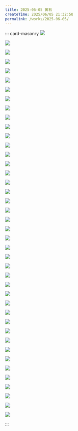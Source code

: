 ```yaml
---
title: 2025-06-05 黄石
createTime: 2025/06/05 21:32:50
permalink: /works/2025-06-05/
---
```


::: card-masonry
![](https://oss.ajohn.top/blog/works/2025-06-05/DSC_2977.webp)

![](https://oss.ajohn.top/blog/works/2025-06-05/DSC_2978.webp)

![](https://oss.ajohn.top/blog/works/2025-06-05/DSC_2979.webp)

![](https://oss.ajohn.top/blog/works/2025-06-05/DSC_3004.webp)

![](https://oss.ajohn.top/blog/works/2025-06-05/DSC_3005.webp)

![](https://oss.ajohn.top/blog/works/2025-06-05/DSC_3006.webp)

![](https://oss.ajohn.top/blog/works/2025-06-05/DSC_3008.webp)

![](https://oss.ajohn.top/blog/works/2025-06-05/DSC_3009.webp)

![](https://oss.ajohn.top/blog/works/2025-06-05/DSC_3010.webp)

![](https://oss.ajohn.top/blog/works/2025-06-05/DSC_3011.webp)

![](https://oss.ajohn.top/blog/works/2025-06-05/DSC_3016.webp)

![](https://oss.ajohn.top/blog/works/2025-06-05/DSC_3026.webp)

![](https://oss.ajohn.top/blog/works/2025-06-05/DSC_3027.webp)

![](https://oss.ajohn.top/blog/works/2025-06-05/DSC_3034.webp)

![](https://oss.ajohn.top/blog/works/2025-06-05/DSC_3047.webp)

![](https://oss.ajohn.top/blog/works/2025-06-05/DSC_3048.webp)

![](https://oss.ajohn.top/blog/works/2025-06-05/DSC_3068.webp)

![](https://oss.ajohn.top/blog/works/2025-06-05/DSC_3069.webp)

![](https://oss.ajohn.top/blog/works/2025-06-05/DSC_3070.webp)

![](https://oss.ajohn.top/blog/works/2025-06-05/DSC_3080.webp)

![](https://oss.ajohn.top/blog/works/2025-06-05/DSC_3082.webp)

![](https://oss.ajohn.top/blog/works/2025-06-05/DSC_3083.webp)

![](https://oss.ajohn.top/blog/works/2025-06-05/DSC_3084.webp)

![](https://oss.ajohn.top/blog/works/2025-06-05/DSC_3085.webp)

![](https://oss.ajohn.top/blog/works/2025-06-05/DSC_3097.webp)

![](https://oss.ajohn.top/blog/works/2025-06-05/DSC_3100.webp)

![](https://oss.ajohn.top/blog/works/2025-06-05/DSC_3101.webp)

![](https://oss.ajohn.top/blog/works/2025-06-05/DSC_3103.webp)

![](https://oss.ajohn.top/blog/works/2025-06-05/DSC_3104.webp)

![](https://oss.ajohn.top/blog/works/2025-06-05/DSC_3122.webp)

![](https://oss.ajohn.top/blog/works/2025-06-05/DSC_3123.webp)

![](https://oss.ajohn.top/blog/works/2025-06-05/DSC_3125.webp)

![](https://oss.ajohn.top/blog/works/2025-06-05/DSC_3181.webp)

![](https://oss.ajohn.top/blog/works/2025-06-05/DSC_3182.webp)

![](https://oss.ajohn.top/blog/works/2025-06-05/DSC_3183.webp)

![](https://oss.ajohn.top/blog/works/2025-06-05/DSC_3184.webp)

![](https://oss.ajohn.top/blog/works/2025-06-05/DSC_3186.webp)

![](https://oss.ajohn.top/blog/works/2025-06-05/DSC_3187.webp)

![](https://oss.ajohn.top/blog/works/2025-06-05/DSC_3198.webp)

![](https://oss.ajohn.top/blog/works/2025-06-05/DSC_3199.webp)

![](https://oss.ajohn.top/blog/works/2025-06-05/DSC_3221.webp)

![](https://oss.ajohn.top/blog/works/2025-06-05/DSC_3223.webp)

:::